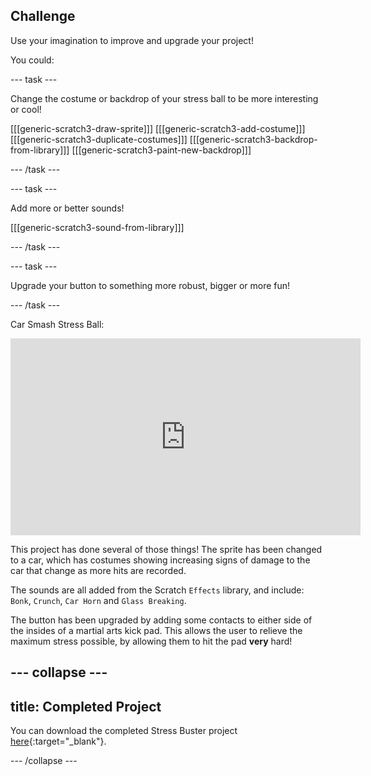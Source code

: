 ## Challenge

Use your imagination to improve and upgrade your project!

You could: 

--- task ---

Change the costume or backdrop of your stress ball to be more interesting or cool!

[[[generic-scratch3-draw-sprite]]]
[[[generic-scratch3-add-costume]]]
[[[generic-scratch3-duplicate-costumes]]]
[[[generic-scratch3-backdrop-from-library]]]
[[[generic-scratch3-paint-new-backdrop]]]

--- /task ---

--- task ---

Add more or better sounds! 

[[[generic-scratch3-sound-from-library]]]

--- /task ---

--- task ---

Upgrade your button to something more robust, bigger or more fun!


--- /task ---

Car Smash Stress Ball:
<iframe width="560" height="315" src="https://www.youtube.com/embed/TpzXzNH8Boo" title="YouTube video player" frameborder="0" allow="accelerometer; autoplay; clipboard-write; encrypted-media; gyroscope; picture-in-picture" allowfullscreen></iframe>

This project has done several of those things! The sprite has been changed to a car, which has costumes showing increasing signs of damage to the car that change as more hits are recorded. 

The sounds are all added from the Scratch `Effects` library, and include: `Bonk`, `Crunch`, `Car Horn` and `Glass Breaking`.

The button has been upgraded by adding some contacts to either side of the insides of a martial arts kick pad. This allows the user to relieve the maximum stress possible, by allowing them to hit the pad **very** hard!


--- collapse ---
---
title: Completed Project
---

You can download the completed Stress Buster project [here](http://rpf.io/p/en/rpi-stress-buster-with-scratch-get){:target="_blank"}.

--- /collapse ---
